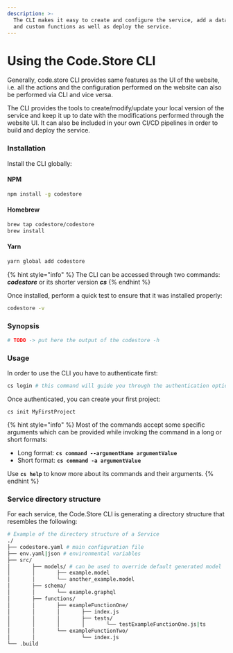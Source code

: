 ```yaml
---
description: >-
  The CLI makes it easy to create and configure the service, add a data schema
  and custom functions as well as deploy the service.
---
```


# Using the Code.Store CLI

Generally, code.store CLI provides same features as the UI of the website, i.e. all the actions and the configuration performed on the website can also be performed via CLI and vice versa.

The CLI provides the tools to create/modify/update your local version of the service and keep it up to date with the modifications performed through the website UI. It can also be included in your own CI/CD pipelines in order to build and deploy the service.

### Installation

Install the CLI globally:

#### NPM

```bash
npm install -g codestore
```

#### Homebrew

```bash
brew tap codestore/codestore
brew install 
```

#### Yarn

```bash
yarn global add codestore
```

{% hint style="info" %}
The CLI can be accessed through two commands: _**codestore**_ or its shorter version _**cs**_
{% endhint %}

Once installed, perform a quick test to ensure that it was installed properly:

```bash
codestore -v
```

### Synopsis

```bash
# TODO -> put here the output of the codestore -h
```

### Usage

In order to use the CLI you have to authenticate first:

```bash
cs login # this command will guide you through the authentication options
```

Once authenticated, you can create your first project:

```text
cs init MyFirstProject
```

{% hint style="info" %}
Most of the commands accept some specific arguments which can be provided while invoking the command in a long or short formats:

* Long format: **`cs command --argumentName argumentValue`**
* Short format: **`cs command -a argumentValue`**

Use **`cs help`** to know more about its commands and their arguments.
{% endhint %}

### Service directory structure

For each service, the Code.Store CLI is generating a directory structure that resembles the following:

```bash
# Example of the directory structure of a Service
./
├── codestore.yaml # main configuration file
├── env.yaml|json # environmental variables
├── src/
│		├── models/ # can be used to override default generated model
│		│		├── example.model
│		│		└── another_example.model
│		├── schema/
│		│		└── example.graphql
│		├── functions/
│		│		├── exampleFunctionOne/
│		│		│		├── index.js
│		│		│		├── tests/
│		│		│		│		└── testExampleFunctionOne.js|ts
│		│		└── exampleFunctionTwo/
│		│				└── index.js
└── .build
```




